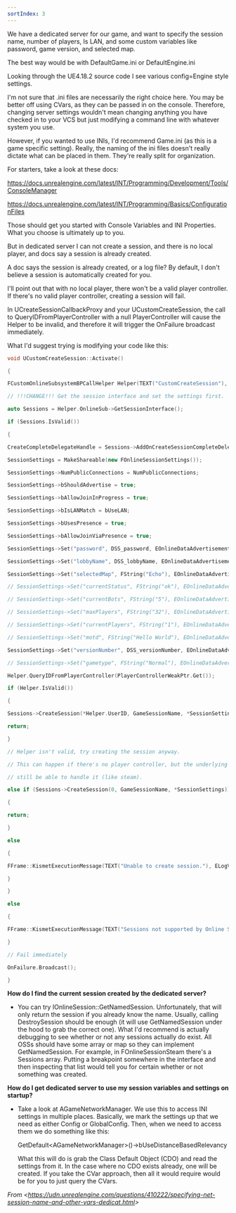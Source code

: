 ```yaml
---
sortIndex: 3
---
```


We have a dedicated server for our game, and want to specify the session name, number of players, Is LAN, and some custom variables like password, game version, and selected map.

The best way would be with DefaultGame.ini or DefaultEngine.ini

Looking through the UE4.18.2 source code I see various config=Engine style settings.

I'm not sure that .ini files are necessarily the right choice here. You may be better off using CVars, as they can be passed in on the console. Therefore, changing server settings wouldn't mean changing anything you have checked in to your VCS but just modifying a command line with whatever system you use.

However, if you wanted to use INIs, I'd recommend Game.ini (as this is a game specific setting). Really, the naming of the ini files doesn't really dictate what can be placed in them. They're really split for organization.

For starters, take a look at these docs:

<https://docs.unrealengine.com/latest/INT/Programming/Development/Tools/ConsoleManager>

<https://docs.unrealengine.com/latest/INT/Programming/Basics/ConfigurationFiles>

Those should get you started with Console Variables and INI Properties. What you choose is ultimately up to you.

But in dedicated server I can not create a session, and there is no local player, and docs say a session is already created.

A doc says the session is already created, or a log file? By default, I don't believe a session is automatically created for you.

I'll point out that with no local player, there won't be a valid player controller. If there's no valid player controller, creating a session will fail.

In UCreateSessionCallbackProxy and your UCustomCreateSession, the call to QueryIDFromPlayerController with a null PlayerController will cause the Helper to be invalid, and therefore it will trigger the OnFailure broadcast immediately.

What I'd suggest trying is modifying your code like this:

```cpp
void UCustomCreateSession::Activate()

{

FCustomOnlineSubsystemBPCallHelper Helper(TEXT("CustomCreateSession"), GEngine->GetWorldFromContextObject(WorldContextObject));

// !!!CHANGE!!! Get the session interface and set the settings first.

auto Sessions = Helper.OnlineSub->GetSessionInterface();

if (Sessions.IsValid())

{

CreateCompleteDelegateHandle = Sessions->AddOnCreateSessionCompleteDelegate_Handle(CreateCompleteDelegate);

SessionSettings = MakeShareable(new FOnlineSessionSettings());

SessionSettings->NumPublicConnections = NumPublicConnections;

SessionSettings->bShouldAdvertise = true;

SessionSettings->bAllowJoinInProgress = true;

SessionSettings->bIsLANMatch = bUseLAN;

SessionSettings->bUsesPresence = true;

SessionSettings->bAllowJoinViaPresence = true;

SessionSettings->Set("password", DSS_password, EOnlineDataAdvertisementType::ViaOnlineService);

SessionSettings->Set("lobbyName", DSS_lobbyName, EOnlineDataAdvertisementType::ViaOnlineService);

SessionSettings->Set("selectedMap", FString("Echo"), EOnlineDataAdvertisementType::ViaOnlineService);

// SessionSettings->Set("currentStatus", FString("ok"), EOnlineDataAdvertisementType::ViaOnlineService);

// SessionSettings->Set("currentBots", FString("5"), EOnlineDataAdvertisementType::ViaOnlineService);

// SessionSettings->Set("maxPlayers", FString("32"), EOnlineDataAdvertisementType::ViaOnlineService);

// SessionSettings->Set("currentPlayers", FString("1"), EOnlineDataAdvertisementType::ViaOnlineService);

// SessionSettings->Set("motd", FString("Hello World"), EOnlineDataAdvertisementType::ViaOnlineService);

SessionSettings->Set("versionNumber", DSS_versionNumber, EOnlineDataAdvertisementType::ViaOnlineService);

// SessionSettings->Set("gametype", FString("Normal"), EOnlineDataAdvertisementType::ViaOnlineService);

Helper.QueryIDFromPlayerController(PlayerControllerWeakPtr.Get());

if (Helper.IsValid())

{

Sessions->CreateSession(*Helper.UserID, GameSessionName, *SessionSettings);

return;

}

// Helper isn't valid, try creating the session anyway.

// This can happen if there's no player controller, but the underlying OSS may

// still be able to handle it (like steam).

else if (Sessions->CreateSession(0, GameSessionName, *SessionSettings))

{

return;

}

else

{

FFrame::KismetExecutionMessage(TEXT("Unable to create session."), ELogVerbosity::Warning);

}

}

else

{

FFrame::KismetExecutionMessage(TEXT("Sessions not supported by Online Subsystem"), ELogVerbosity::Warning);

}

// Fail immediately

OnFailure.Broadcast();

}
```

**How do I find the current session created by the dedicated server?**

- You can try IOnlineSession::GetNamedSession. Unfortunately, that will only return the session if you already know the name. Usually, calling DestroySession should be enough (it will use GetNamedSession under the hood to grab the correct one).
  What I'd recommend is actually debugging to see whether or not any sessions actually do exist. All OSSs should have some array or map so they can implement GetNamedSession. For example, in FOnlineSessionSteam there's a Sessions array. Putting a breakpoint somewhere in the interface and then inspecting that list would tell you for certain whether or not something was created.

**How do I get dedicated server to use my session variables and settings on startup?**

- Take a look at AGameNetworkManager. We use this to access INI settings in multiple places. Basically, we mark the settings up that we need as either Config or GlobalConfig. Then, when we need to access them we do something like this:

  GetDefault&lt;AGameNetworkManager>()->bUseDistanceBasedRelevancy

  What this will do is grab the Class Default Object (CDO) and read the settings from it. In the case where no CDO exists already, one will be created.
  If you take the CVar approach, then all it would require would be for you to just query the CVars.

*From &lt;<https://udn.unrealengine.com/questions/410222/specifying-net-session-name-and-other-vars-dedicat.html>>*
